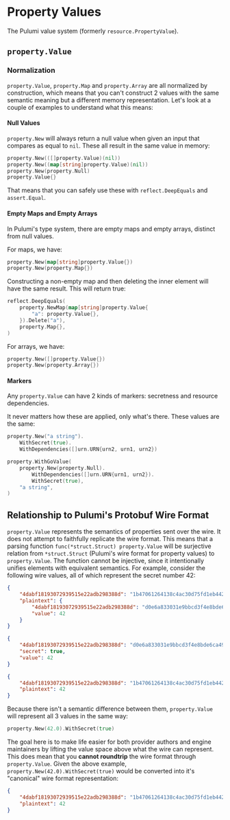 # Property Values

The Pulumi value system (formerly `resource.PropertyValue`).

## `property.Value`

### Normalization

`property.Value`, `property.Map` and `property.Array` are all normalized by construction,
which means that you can't construct 2 values with the same semantic meaning but a
different memory representation. Let's look at a couple of examples to understand what
this means:

#### Null Values

`property.New` will always return a null value when given an input that compares as equal
to `nil`. These all result in the same value in memory:

``` go
property.New(([]property.Value)(nil))
property.New((map[string]property.Value)(nil))
property.New(property.Null)
property.Value{}
```

That means that you can safely use these with `reflect.DeepEquals` and `assert.Equal`.

#### Empty Maps and Empty Arrays

In Pulumi's type system, there are empty maps and empty arrays, distinct from null values.

For maps, we have:

``` go
property.New(map[string]property.Value{})
property.New(property.Map{})
```

Constructing a non-empty map and then deleting the inner element will have the same
result. This will return true:

``` go
reflect.DeepEquals(
    property.NewMap(map[string]property.Value{
        "a": property.Value{},
    }).Delete("a"),
    property.Map{},
)
```

For arrays, we have:

``` go
property.New([]property.Value{})
property.New(property.Array{})
```

#### Markers

Any `property.Value` can have 2 kinds of markers: secretness and resource dependencies.

It never matters how these are applied, only what's there. These values are the same:

``` go
property.New("a string").
    WithSecret(true).
    WithDependencies([]urn.URN{urn2, urn1, urn2})

property.WithGoValue(
    property.New(property.Null).
        WithDependencies([]urn.URN{urn1, urn2}).
        WithSecret(true),
    "a string",
)
```

## Relationship to Pulumi's Protobuf Wire Format

`property.Value` represents the semantics of properties sent over the wire. It does not
attempt to faithfully replicate the wire format. This means that a parsing function
`func(*struct.Struct) property.Value` will be surjective relation from `*struct.Struct`
(Pulumi's wire format for property values) to `property.Value`. The function cannot be
injective, since it intentionally unifies elements with equivalent semantics. For example,
consider the following wire values, all of which represent the secret number 42:

``` json
{
    "4dabf18193072939515e22adb298388d": "1b47061264138c4ac30d75fd1eb44270", # Mark as a secret value
    "plaintext": {
        "4dabf18193072939515e22adb298388d": "d0e6a833031e9bbcd3f4e8bde6ca49a4", # Mark as an output value
        "value": 42
    }
}
```

``` json
{
    "4dabf18193072939515e22adb298388d": "d0e6a833031e9bbcd3f4e8bde6ca49a4", # Mark as an output value
    "secret": true,
    "value": 42
}
```

``` json
{
    "4dabf18193072939515e22adb298388d": "1b47061264138c4ac30d75fd1eb44270", # Mark as a secret value
    "plaintext": 42
}
```

Because there isn't a semantic difference between them, `property.Value` will represent
all 3 values in the same way:

``` go
property.New(42.0).WithSecret(true)
```

The goal here is to make life easier for both provider authors and engine maintainers by
lifting the value space above what the wire can represent. This does mean that you
**cannot roundtrip** the wire format through `property.Value`. Given the above example,
`property.New(42.0).WithSecret(true)` would be converted into it's "canonical" wire format
representation:

``` json
{
    "4dabf18193072939515e22adb298388d": "1b47061264138c4ac30d75fd1eb44270", # Mark this as secret
    "plaintext": 42
}
```
